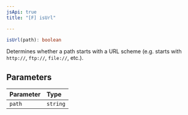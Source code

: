 ```yaml
---
jsApi: true
title: "[F] isUrl"

---
```

```ts
isUrl(path): boolean
```

Determines whether a path starts with a URL scheme (e.g. starts with `http://`, `ftp://`, `file://`, etc.).

## Parameters

| Parameter | Type |
| :------ | :------ |
| `path` | `string` |
